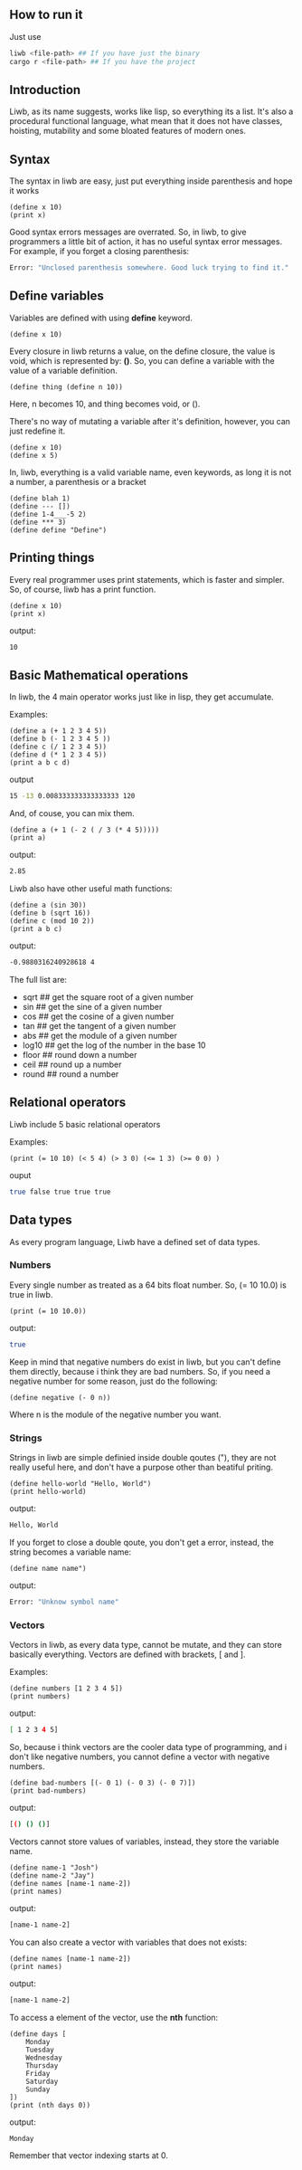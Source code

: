 
## How to run it 
Just use
```bash
liwb <file-path> ## If you have just the binary
cargo r <file-path> ## If you have the project
```

## Introduction 
Liwb, as its name suggests, works like lisp, so everything its a list.
It's also a procedural functional language, what mean that it does not have classes,
hoisting, mutability and some bloated features of modern ones.

## Syntax
The syntax in liwb are easy,
just put everything inside parenthesis and hope it works

```liwb
(define x 10) 
(print x)
```
Good syntax errors messages are overrated.
So, in liwb, to give programmers a little bit of action, 
it has no useful syntax error messages.
For example, if you forget a closing parenthesis:

```bash
Error: "Unclosed parenthesis somewhere. Good luck trying to find it."
```

## Define variables
Variables are defined with using **define** keyword.

```liwb
(define x 10)
```
Every closure in liwb returns a value, on the define closure, the value is void, which is represented by: **()**.
So, you can define a variable with the value of a variable definition.

```liwb
(define thing (define n 10))
```
Here, n becomes 10, and thing becomes void, or ().

There's no way of mutating a variable after it's definition, however,
you can just redefine it.

```liwb
(define x 10)
(define x 5) 
```
In, liwb, everything is a valid variable name, even keywords, 
as long it is not a number, a parenthesis or a bracket

```liwb
(define blah 1)
(define --- []) 
(define 1-4___-5 2) 
(define *** 3)
(define define "Define")
```

## Printing things
Every real programmer uses print statements,
which is faster and simpler.
So, of course, liwb has a print function.

```liwb
(define x 10)
(print x)
```
output:

```bash
10
```

## Basic Mathematical operations
In liwb, the 4 main operator works just like in lisp, they get accumulate.

Examples:

```liwb
(define a (+ 1 2 3 4 5))
(define b (- 1 2 3 4 5 ))
(define c (/ 1 2 3 4 5))
(define d (* 1 2 3 4 5))
(print a b c d)
```
output 

```bash
15 -13 0.008333333333333333 120
```
And, of couse, you can mix them.

```liwb
(define a (+ 1 (- 2 ( / 3 (* 4 5)))))
(print a)
```
output:

```bash
2.85
```
Liwb also have other useful math functions:

```liwb
(define a (sin 30))
(define b (sqrt 16))
(define c (mod 10 2))
(print a b c)
```
output: 

```bash
-0.9880316240928618 4 
```

The full list are:

- sqrt ## get the square root of a given number
- sin ## get the sine of a given number 
- cos ## get the cosine of a given number
- tan ## get the tangent of a given number
- abs ## get the module of a given number
- log10 ## get the log of the number in the base 10
- floor ## round down a number
- ceil ## round up a number
- round ## round a number

## Relational operators
Liwb include 5 basic relational operators

Examples:

```liwb
(print (= 10 10) (< 5 4) (> 3 0) (<= 1 3) (>= 0 0) )
```
ouput

```bash
true false true true true
```

## Data types
As every program language, Liwb have a defined set of data types.

### Numbers
Every single number as treated as a 64 bits float  number.
So, (= 10 10.0) is true in liwb.

```liwb
(print (= 10 10.0))
```
output:

```bash
true
```

Keep in mind that negative numbers do exist in liwb, 
but you can't define them directly, because i think they are bad numbers.
So, if you need a negative number for some reason, just do the following:

```liwb
(define negative (- 0 n))
```

Where n is the module of the negative number you want.

### Strings

Strings in liwb are simple definied inside double qoutes ("), 
they are not really useful here, and don't have a purpose other than beatiful priting.

```liwb
(define hello-world "Hello, World")
(print hello-world)
```
output:

```bash
Hello, World
```

If you forget to close a double qoute, you don't get a error, instead, the string becomes a variable name:

```liwb
(define name name")
```

output:

```bash
Error: "Unknow symbol name"
```

### Vectors

Vectors in liwb, as every data type, cannot be mutate,
and they can store basically everything.
Vectors are defined with brackets, [ and ].

Examples: 

```liwb
(define numbers [1 2 3 4 5])
(print numbers)
```
output:

```bash
[ 1 2 3 4 5]
```

So, because i think vectors are the cooler data type of programming, 
and i don't like negative numbers, 
you cannot define a vector with negative numbers.

```liwb
(define bad-numbers [(- 0 1) (- 0 3) (- 0 7)])
(print bad-numbers)
```
output:

```bash
[() () ()]
```
Vectors cannot store values of variables, instead, they store the variable name.

```liwb
(define name-1 "Josh")
(define name-2 "Jay")
(define names [name-1 name-2])
(print names)
```
output:

```bash
[name-1 name-2]
```

You can also create a vector with variables that does not exists:

```liwb
(define names [name-1 name-2])
(print names)
```

output:

```bash
[name-1 name-2]
```

To access a element of the vector, use the **nth** function:

```liwb
(define days [
    Monday
    Tuesday
    Wednesday
    Thursday
    Friday
    Saturday
    Sunday
])
(print (nth days 0))
```
output:

```bash
Monday
```
Remember that vector indexing starts at 0.
